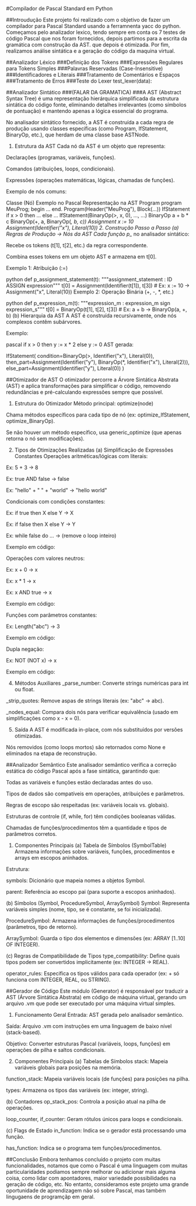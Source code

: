 #Compilador de Pascal Standard em Python

##Introudução
Este projeto foi realizado com o objetivo de fazer um compilador para Pascal Standard usando a ferramnenta yacc do python. Começamos pelo analizador lexico, tendo sempre em conta os 7 testes de código Pascal que nos foram fornecidos, depois partimos para a escrita da gramática com construção da AST. que depois é otimizada. Por fim, realizamos análise sintática e a geração do código da maquina virtual.

##Analizador Léxico
###Definição dos Tokens
###Expressões Regulares para Tokens Simples
###Palavras Reservadas (Case-Insensitive)
###Identificadores e Literais
###Tratamento de Comentários e Espaços
###Tratamento de Erros
###Teste do Lexer test_lexer(data): 

##Analizador Sintático
###(FALAR DA GRAMATICA)
###A AST (Abstract Syntax Tree) é uma representação hierárquica simplificada da estrutura sintática do código fonte, eliminando detalhes irrelevantes (como símbolos de pontuação) e mantendo apenas a lógica essencial do programa.

No analisador sintático fornecido, a AST é construída a cada regra de produção usando classes específicas (como Program, IfStatement, BinaryOp, etc.), que herdam de uma classe base ASTNode.

1. Estrutura da AST
Cada nó da AST é um objeto que representa:

Declarações (programas, variáveis, funções).

Comandos (atribuições, loops, condicionais).

Expressões (operações matemáticas, lógicas, chamadas de funções).

Exemplo de nós comuns:

Classe (Nó)	Exemplo no Pascal	Representação na AST
Program	program MeuProg; begin ... end.	Program(Header("MeuProg"), Block(...))
IfStatement	if x > 0 then ... else ...	IfStatement(BinaryOp(>, x, 0), ..., ...)
BinaryOp	a + b * c	BinaryOp(+, a, BinaryOp(*, b, c))
Assignment	x := 10	Assignment(Identifier("x"), Literal(10))
2. Construção Passo a Passo
(a) Regras de Produção → Nós da AST
Cada função p_* no analisador sintático:

Recebe os tokens (t[1], t[2], etc.) da regra correspondente.

Combina esses tokens em um objeto AST e armazena em t[0].

Exemplo 1: Atribuição (:=)

python
def p_assignment_statement(t):
    """assignment_statement : ID ASSIGN expression"""
    t[0] = Assignment(Identifier(t[1]), t[3])  # Ex: x := 10 → Assignment("x", Literal(10))
Exemplo 2: Operação Binária (+, -, *, etc.)

python
def p_expression_m(t):
    """expression_m : expression_m sign expression_s"""
    t[0] = BinaryOp(t[1], t[2], t[3])  # Ex: a + b → BinaryOp(a, +, b)
(b) Hierarquia da AST
A AST é construída recursivamente, onde nós complexos contêm subárvores.

Exemplo:

pascal
if x > 0 then 
    y := x * 2 
else 
    y := 0
AST gerada:

IfStatement(
    condition=BinaryOp(>, Identifier("x"), Literal(0)),
    then_part=Assignment(Identifier("y"), BinaryOp(*, Identifier("x"), Literal(2))),
    else_part=Assignment(Identifier("y"), Literal(0))
)

##Otimizador de AST
O otimizador percorre a Árvore Sintática Abstrata (AST) e aplica transformações para simplificar o código, removendo redundâncias e pré-calculando expressões sempre que possível.

1. Estrutura do Otimizador
Método principal: optimize(node)

Chama métodos específicos para cada tipo de nó (ex: optimize_IfStatement, optimize_BinaryOp).

Se não houver um método específico, usa generic_optimize (que apenas retorna o nó sem modificações).

2. Tipos de Otimizações Realizadas
(a) Simplificação de Expressões Constantes
Operações aritméticas/lógicas com literais:

Ex: 5 + 3 → 8

Ex: true AND false → false

Ex: "hello" + " " + "world" → "hello world"

Condicionais com condições constantes:

Ex: if true then X else Y → X

Ex: if false then X else Y → Y

Ex: while false do ... → (remove o loop inteiro)

Exemplo em código:

Operações com valores neutros:

Ex: x + 0 → x

Ex: x * 1 → x

Ex: x AND true → x

Exemplo em código:

Funções com parâmetros constantes:

Ex: Length("abc") → 3

Exemplo em código:

Dupla negação:

Ex: NOT (NOT x) → x

Exemplo em código:

4. Métodos Auxiliares
_parse_number: Converte strings numéricas para int ou float.

_strip_quotes: Remove aspas de strings literais (ex: "abc" → abc).

_nodes_equal: Compara dois nós para verificar equivalência (usado em simplificações como x - x = 0).

5. Saída
A AST é modificada in-place, com nós substituídos por versões otimizadas.

Nós removidos (como loops mortos) são retornados como None e eliminados na etapa de reconstrução. 


##Analizador Semântico 
Este analisador semântico verifica a correção estática do código Pascal após a fase sintática, garantindo que:

Todas as variáveis e funções estão declaradas antes do uso.

Tipos de dados são compatíveis em operações, atribuições e parâmetros.

Regras de escopo são respeitadas (ex: variáveis locais vs. globais).

Estruturas de controle (if, while, for) têm condições booleanas válidas.

Chamadas de funções/procedimentos têm a quantidade e tipos de parâmetros corretos.

1. Componentes Principais
(a) Tabela de Símbolos (SymbolTable)
Armazena informações sobre variáveis, funções, procedimentos e arrays em escopos aninhados.

Estrutura:

symbols: Dicionário que mapeia nomes a objetos Symbol.

parent: Referência ao escopo pai (para suporte a escopos aninhados).

(b) Símbolos (Symbol, ProcedureSymbol, ArraySymbol)
Symbol: Representa variáveis simples (nome, tipo, se é constante, se foi inicializada).

ProcedureSymbol: Armazena informações de funções/procedimentos (parâmetros, tipo de retorno).

ArraySymbol: Guarda o tipo dos elementos e dimensões (ex: ARRAY [1..10] OF INTEGER).

(c) Regras de Compatibilidade de Tipos
type_compatibility: Define quais tipos podem ser convertidos implicitamente (ex: INTEGER → REAL).

operator_rules: Especifica os tipos válidos para cada operador (ex: + só funciona com INTEGER, REAL, ou STRING).

##Gerador de Código
Este módulo (Generator) é responsável por traduzir a AST (Árvore Sintática Abstrata) em código de máquina virtual, gerando um arquivo .vm que pode ser executado por uma máquina virtual simples.

1. Funcionamento Geral
Entrada: AST gerada pelo analisador semântico.

Saída: Arquivo .vm com instruções em uma linguagem de baixo nível (stack-based).

Objetivo: Converter estruturas Pascal (variáveis, loops, funções) em operações de pilha e saltos condicionais.

2. Componentes Principais
(a) Tabelas de Símbolos
stack: Mapeia variáveis globais para posições na memória.

function_stack: Mapeia variáveis locais (de funções) para posições na pilha.

types: Armazena os tipos das variáveis (ex: integer, string).

(b) Contadores
op_stack_pos: Controla a posição atual na pilha de operações.

loop_counter, if_counter: Geram rótulos únicos para loops e condicionais.

(c) Flags de Estado
in_function: Indica se o gerador está processando uma função.

has_function: Indica se o programa tem funções/procedimentos.




##Conclusão
Embora tenhamos concluído o projeto com muitas funcionalidades, notamos que como o Pascal é uma linguagem com muitas particularidades podiamos sempre melhorar ou adicionar mais alguma coisa, como lidar com apontadores, maior variedade possibilidades na geração de código, etc. No entanto, consideramos este projeto uma grande oportunidade de aprendizagem não só sobre Pascal, mas também lingugaens de programçãp em geral.
